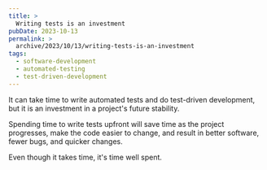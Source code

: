 ```yaml
---
title: >
  Writing tests is an investment
pubDate: 2023-10-13
permalink: >
  archive/2023/10/13/writing-tests-is-an-investment
tags:
  - software-development
  - automated-testing
  - test-driven-development
---
```


It can take time to write automated tests and do test-driven development, but it is an investment in a project's future stability.

Spending time to write tests upfront will save time as the project progresses, make the code easier to change, and result in better software, fewer bugs, and quicker changes.

Even though it takes time, it's time well spent.
